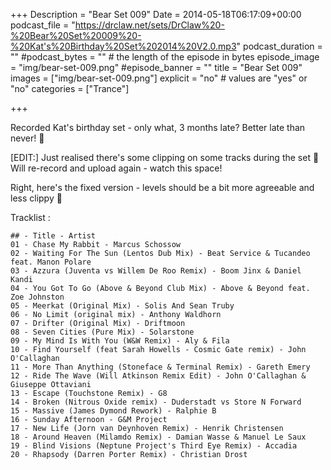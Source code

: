 +++
Description = "Bear Set 009"
Date = 2014-05-18T06:17:09+00:00
podcast_file = "https://drclaw.net/sets/DrClaw%20-%20Bear%20Set%20009%20-%20Kat's%20Birthday%20Set%202014%20V2.0.mp3"
podcast_duration = ""
#podcast_bytes = "" # the length of the episode in bytes
episode_image = "img/bear-set-009.png"
#episode_banner = ""
title = "Bear Set 009"
images = ["img/bear-set-009.png"]
explicit = "no" # values are "yes" or "no"
categories = ["Trance"]

+++

Recorded Kat's birthday set - only what, 3 months late? Better late than never! 🙂


[EDIT:] Just realised there's some clipping on some tracks during the set 🙁 Will re-record and upload again - watch this space!

Right, here's the fixed version - levels should be a bit more agreeable and less clippy 🙂

Tracklist :

```
## - Title - Artist
01 - Chase My Rabbit - Marcus Schossow
02 - Waiting For The Sun (Lentos Dub Mix) - Beat Service & Tucandeo feat. Manon Polare
03 - Azzura (Juventa vs Willem De Roo Remix) - Boom Jinx & Daniel Kandi
04 - You Got To Go (Above & Beyond Club Mix) - Above & Beyond feat. Zoe Johnston
05 - Meerkat (Original Mix) - Solis And Sean Truby
06 - No Limit (original mix) - Anthony Waldhorn
07 - Drifter (Original Mix) - Driftmoon
08 - Seven Cities (Pure Mix) - Solarstone
09 - My Mind Is With You (W&W Remix) - Aly & Fila
10 - Find Yourself (feat Sarah Howells - Cosmic Gate remix) - John O'Callaghan
11 - More Than Anything (Stoneface & Terminal Remix) - Gareth Emery
12 - Ride The Wave (Will Atkinson Remix Edit) - John O'Callaghan & Giuseppe Ottaviani
13 - Escape (Touchstone Remix) - G8
14 - Broken (Nitrous Oxide remix) - Duderstadt vs Store N Forward
15 - Massive (James Dymond Rework) - Ralphie B
16 - Sunday Afternoon - G&M Project
17 - New Life (Jorn van Deynhoven Remix) - Henrik Christensen
18 - Around Heaven (Milamdo Remix) - Damian Wasse & Manuel Le Saux
19 - Blind Visions (Neptune Project's Third Eye Remix) - Accadia
20 - Rhapsody (Darren Porter Remix) - Christian Drost
```
